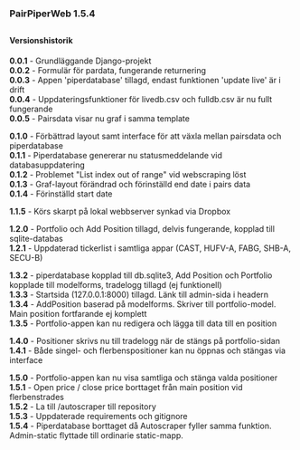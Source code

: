 ### PairPiperWeb 1.5.4

##
#### Versionshistorik<br>
**0.0.1** - Grundläggande Django-projekt <br>
**0.0.2** - Formulär för pardata, fungerande returnering <br>
**0.0.3** - Appen 'piperdatabase' tillagd, endast funktionen 'update live' är i drift <br>
**0.0.4** - Uppdateringsfunktioner för livedb.csv och fulldb.csv är nu fullt fungerande <br>
**0.0.5** - Pairsdata visar nu graf i samma template <br>

**0.1.0** - Förbättrad layout samt interface för att växla mellan pairsdata och piperdatabase <br>
**0.1.1** - Piperdatabase genererar nu statusmeddelande vid databasuppdatering <br>
**0.1.2** - Problemet "List index out of range" vid webscraping löst <br>
**0.1.3** - Graf-layout förändrad och förinställd end date i pairs data <br>
**0.1.4** - Förinställd start date <br>

**1.1.5** - Körs skarpt på lokal webbserver synkad via Dropbox

**1.2.0** - Portfolio och Add Position tillagd, delvis fungerande, kopplad till sqlite-databas<br>
**1.2.1** - Uppdaterad tickerlist i samtliga appar (CAST, HUFV-A, FABG, SHB-A, SECU-B)<br>

**1.3.2** - piperdatabase kopplad till db.sqlite3, Add Position och Portfolio kopplade till modelforms, tradelogg tillagd (ej funktionell)<br>
**1.3.3** - Startsida (127.0.0.1:8000) tillagd. Länk till admin-sida i headern <br>
**1.3.4** - AddPosition baserad på modelforms. Skriver till portfolio-model. Main position fortfarande ej komplett <br>
**1.3.5** - Portfolio-appen kan nu redigera och lägga till data till en position  <br>

**1.4.0** - Positioner skrivs nu till tradelogg när de stängs på portfolio-sidan  <br>
**1.4.1** - Både singel- och flerbenspositioner kan nu öppnas och stängas via interface  <br>

**1.5.0** - Portfolio-appen kan nu visa samtliga och stänga valda positioner <br>
**1.5.1** - Open price / close price borttaget från main position vid flerbenstrades <br>
**1.5.2** - La till /autoscraper till repository <br>
**1.5.3** - Uppdaterade requirements och gitignore <br>
**1.5.4** - Piperdatabase borttaget då Autoscraper fyller samma funktion. Admin-static flyttade till ordinarie static-mapp.